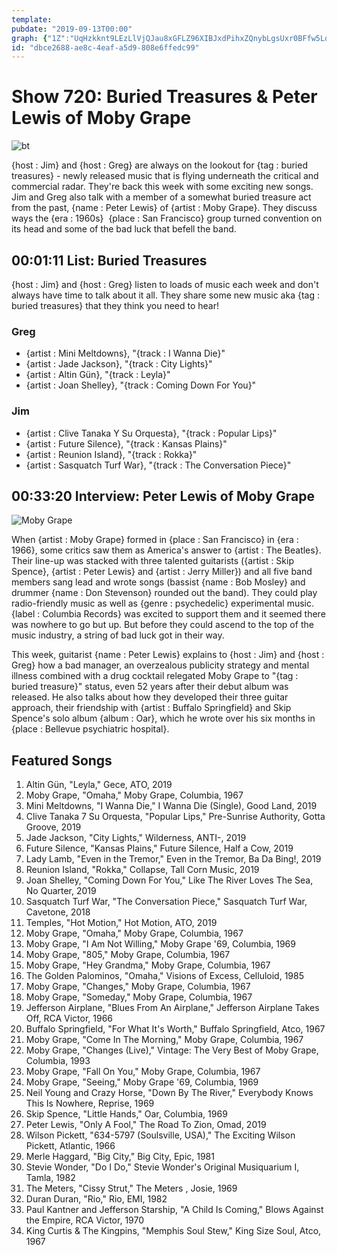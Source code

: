 ```yaml
---
template: 
pubdate: "2019-09-13T00:00"
graph: {"1Z":"UqHzkknt9LEzLlVjQJau8xGFLZ96XIBJxdPihxZQnybLgsUxr0BFfw5LqLEe9EQzjBHT7CGByxRYwQDG","1JK":"3LAtrMNFA9"}
id: "dbce2688-ae8c-4eaf-a5d9-808e6ffedc99"
---
```






# Show 720: Buried Treasures & Peter Lewis of Moby Grape

![bt](https://static.soundopinions.org/images/2019/buried_treasures_sept.jpg)

{host : Jim} and {host : Greg} are always on the lookout for {tag : buried treasures} - newly released music that is flying underneath the critical and commercial radar. They're back this week with some exciting new songs. Jim and Greg also talk with a member of a somewhat buried treasure act from the past, {name : Peter Lewis} of {artist : Moby Grape}. They discuss ways the {era : 1960s}  {place : San Francisco} group turned convention on its head and some of the bad luck that befell the band.



## 00:01:11 List: Buried Treasures

{host : Jim} and {host : Greg} listen to loads of music each week and don't always have time to talk about it all. They share some new music aka {tag : buried treasures} that they think you need to hear!


### Greg

- {artist : Mini Meltdowns}, "{track : I Wanna Die}"
- {artist : Jade Jackson}, "{track : City Lights}"
- {artist : Altin Gün}, "{track : Leyla}"
- {artist : Joan Shelley}, "{track : Coming Down For You}"


### Jim

- {artist : Clive Tanaka Y Su Orquesta}, "{track : Popular Lips}"
- {artist : Future Silence}, "{track : Kansas Plains}"
- {artist : Reunion Island}, "{track : Rokka}"
- {artist : Sasquatch Turf War}, "{track : The Conversation Piece}"



## 00:33:20 Interview: Peter Lewis of Moby Grape

![Moby Grape](https://static.soundopinions.org/assets/720/1JK0.jpg)

When {artist : Moby Grape} formed in {place : San Francisco} in {era : 1966}, some critics saw them as America's answer to {artist : The Beatles}. Their line-up was stacked with three talented guitarists ({artist : Skip Spence}, {artist : Peter Lewis} and {artist : Jerry Miller}) and all five band members sang lead and wrote songs (bassist {name : Bob Mosley} and drummer {name : Don Stevenson} rounded out the band). They could play radio-friendly music as well as {genre : psychedelic} experimental music. {label : Columbia Records} was excited to support them and it seemed there was nowhere to go but up. But before they could ascend to the top of the music industry, a string of bad luck got in their way.

This week, guitarist {name : Peter Lewis} explains to {host : Jim} and {host : Greg} how a bad manager, an overzealous publicity strategy and mental illness combined with a drug cocktail relegated Moby Grape to "{tag : buried treasure}" status, even 52 years after their debut album was released. He also talks about how they developed their three guitar approach, their friendship with {artist : Buffalo Springfield} and Skip Spence's solo album {album : Oar}, which he wrote over his six months in {place : Bellevue psychiatric hospital}.



## Featured Songs

1. Altin Gün, "Leyla," Gece, ATO, 2019
2. Moby Grape, "Omaha," Moby Grape, Columbia, 1967
3. Mini Meltdowns, "I Wanna Die," I Wanna Die (Single), Good Land, 2019
4. Clive Tanaka 7 Su Orquesta, "Popular Lips," Pre-Sunrise Authority, Gotta Groove, 2019
5. Jade Jackson, "City Lights," Wilderness, ANTI-, 2019
6. Future Silence, "Kansas Plains," Future Silence, Half a Cow, 2019
7. Lady Lamb, "Even in the Tremor," Even in the Tremor, Ba Da Bing!, 2019
8. Reunion Island, "Rokka," Collapse, Tall Corn Music, 2019
9. Joan Shelley, "Coming Down For You," Like The River Loves The Sea, No Quarter, 2019
10. Sasquatch Turf War, "The Conversation Piece," Sasquatch Turf War, Cavetone, 2018
11. Temples, "Hot Motion," Hot Motion, ATO, 2019
12. Moby Grape, "Omaha," Moby Grape, Columbia, 1967
13. Moby Grape, "I Am Not Willing," Moby Grape '69, Columbia, 1969
14. Moby Grape, "805," Moby Grape, Columbia, 1967
15. Moby Grape, "Hey Grandma," Moby Grape, Columbia, 1967
16. The Golden Palominos, "Omaha," Visions of Excess, Celluloid, 1985
17. Moby Grape, "Changes," Moby Grape, Columbia, 1967
18. Moby Grape, "Someday," Moby Grape, Columbia, 1967
19. Jefferson Airplane, "Blues From An Airplane," Jefferson Airplane Takes Off, RCA Victor, 1966
20. Buffalo Springfield, "For What It's Worth," Buffalo Springfield, Atco, 1967
21. Moby Grape, "Come In The Morning," Moby Grape, Columbia, 1967
22. Moby Grape, "Changes (Live)," Vintage: The Very Best of Moby Grape, Columbia, 1993
23. Moby Grape, "Fall On You," Moby Grape, Columbia, 1967
24. Moby Grape, "Seeing," Moby Grape '69, Columbia, 1969
25. Neil Young and Crazy Horse, "Down By The River," Everybody Knows This Is Nowhere, Reprise, 1969
26. Skip Spence, "Little Hands," Oar, Columbia, 1969
27. Peter Lewis, "Only A Fool," The Road To Zion, Omad, 2019
28. Wilson Pickett, "634-5797 (Soulsville, USA)," The Exciting Wilson Pickett, Atlantic, 1966
29. Merle Haggard, "Big City," Big City, Epic, 1981
30. Stevie Wonder, "Do I Do," Stevie Wonder's Original Musiquarium I, Tamla, 1982
31. The Meters, "Cissy Strut," The Meters , Josie, 1969
32. Duran Duran, "Rio," Rio, EMI, 1982
33. Paul Kantner and Jefferson Starship, "A Child Is Coming," Blows Against the Empire, RCA Victor, 1970
34. King Curtis & The Kingpins, "Memphis Soul Stew," King Size Soul, Atco, 1967